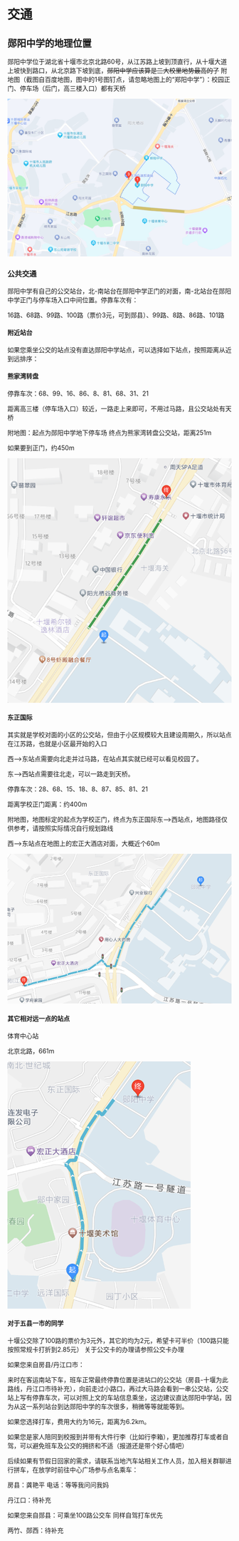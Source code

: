 # 交通

## 郧阳中学的地理位置

郧阳中学位于湖北省十堰市北京北路60号，从江苏路上坡到顶直行，从十堰大道上坡快到路口，从北京路下坡到底，~~郧阳中学应该算是三大校里地势最高的了~~ 附地图（截图自百度地图，图中的1号图钉点，请忽略地图上的“郑阳中学”）：校园正门、停车场（后门，高三楼入口）都有天桥

![校园位置](./destination.png "校园位置")



### 公共交通

郧阳中学有自己的公交站台，北-南站台在郧阳中学正门的对面，南-北站台在郧阳中学正门与停车场入口中间位置。停靠车次有：

16路、68路、99路、100路（票价3元，可到郧县）、99路、8路、86路、101路

#### 附近站台

如果您乘坐公交的站点没有直达郧阳中学站点，可以选择如下站点，按照距离从近到远排序：

#### 熊家湾转盘

停靠车次：68、99、16、86、8、81、68、31、21

距离高三楼（停车场入口）较近，一路走上来即可，不用过马路，且公交站处有天桥

附地图：起点为郧阳中学地下停车场 终点为熊家湾转盘公交站，距离251m

如果要到正门，约450m

![熊家湾转盘公交站](./bus-xiongjiawan.png)

#### 东正国际

其实就是学校对面的小区的公交站，但由于小区规模较大且建设周期久，所以站点在江苏路，也就是小区最开始的入口

西-->东站点需要向北走并过马路，在站点其实就已经可以看见校园了。

东-->西站点需要往北走，可以一路走到天桥。

停靠车次：28、68、15、18、8、87、85、81、21

距离学校正门距离：约400m

附地图，地图标定的起点为学校正门，终点为东正国际东-->西站点，地图路径仅供参考，请按照实际情况自行规划路线

西-->东站点在地图上的宏正大酒店对面，大概近个60m

![东正国际公交站](./bus-dongzheng.png)



#### 其它相对远一点的站点

体育中心站

北京北路，661m

![体育中心站](./bus-tiyuzhongxin.png)



#### 对于五县一市的同学

十堰公交除了100路的票价为3元外，其它的均为2元，希望卡可半价（100路只能按照常规卡打折到2.85元）
关于公交卡的办理请参照公交卡办理

如果您来自房县/丹江口市：

来时在客运南站下车，班车正常最终停靠位置是进站口的公交站（房县-十堰为此路线，丹江口市待补充），向前走过小路口，再过大马路会看到一串公交站，公交站上写有停靠车次，可以对照上文的车站信息乘坐，这边建议直达郧阳中学站，因为从这一系列站台到达郧阳中学的车次很多，稍微等等就能等到。



如果您选择打车，费用大约为16元，距离为6.2km。

如果您是家人陪同到校报到并带有大件行李（比如行李箱），更加推荐打车或者自驾，可以避免班车及公交的拥挤和不适（报道还是带个好心情吧）

后续如果有节假日回家的需求，请联系当地汽车站相关工作人员，加入相关群聊进行拼车，在放学时前往中心广场参与点名乘车：

房县：龚艳平 电话：等等我问问我妈

丹江口：待补充



如果您来自郧县：可乘坐100路公交车 同样自驾打车优先



两竹、郧西：待补充

